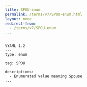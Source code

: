 ```yaml
---
title: SPOU-enum
permalink: /terms/v7/SPOU-enum.html
layout: none
redirect-from:
  - /terms/v7/SPOU-enum
...
```


```

%YAML 1.2
---
type: enum

tag: SPOU

descriptions:
  - Enumerated value meaning Spouse
...

```